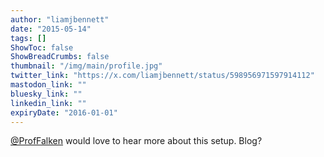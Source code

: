 ```yaml
---
author: "liamjbennett"
date: "2015-05-14"
tags: []
ShowToc: false
ShowBreadCrumbs: false
thumbnail: "/img/main/profile.jpg"
twitter_link: "https://x.com/liamjbennett/status/598956971597914112"
mastodon_link: ""
bluesky_link: ""
linkedin_link: ""
expiryDate: "2016-01-01"
---
```


[@ProfFalken](https://x.com/ProfFalken) would love to hear more about this setup. Blog?

